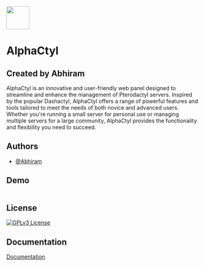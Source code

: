 
<img width="60px" height="60px" src="https://i.ibb.co/1TQbcJ9/a-high-resolution-logo-transparent.png">


# AlphaCtyl


## Created by Abhiram

AlphaCtyl is an innovative and user-friendly web panel designed to streamline and enhance the management of Pterodactyl servers. Inspired by the popular Dashactyl, AlphaCtyl offers a range of powerful features and tools tailored to meet the needs of both novice and advanced users. Whether you're running a small server for personal use or managing multiple servers for a large community, AlphaCtyl provides the functionality and flexibility you need to succeed.


## Authors

- [@Abhiram](https://www.github.com/AlphaNodesDev)


## Demo
<img sr>



## License



[![GPLv3 License](https://img.shields.io/badge/License-GPL%20v3-yellow.svg)](https://github.com/AlphaNodesDev/AlphaCtyl/blob/main/LICENSE)




## Documentation

[Documentation](https://alphactyl.gitbook.io/alphactyl/)

